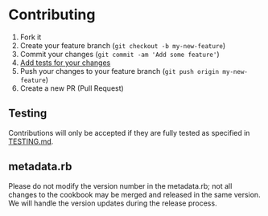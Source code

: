 Contributing
=========

1. Fork it
2. Create your feature branch (`git checkout -b my-new-feature`)
3. Commit your changes (`git commit -am 'Add some feature'`)
4. [Add tests for your changes](https://github.com/djoos-cookbooks/yasm/blob/master/TESTING.md)
4. Push your changes to your feature branch (`git push origin my-new-feature`)
5. Create a new PR (Pull Request)

## Testing
Contributions will only be accepted if they are fully tested as specified in [TESTING.md](https://github.com/djoos-cookbooks/yasm/blob/master/TESTING.md).

## metadata.rb
Please do not modify the version number in the metadata.rb; not all changes to the cookbook may be merged and released in the same version. We will handle the version updates during the release process.